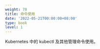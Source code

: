 ```yaml
---
weight: 78
title: 命令使用
date: '2022-05-21T00:00:00+08:00'
type: book
level: 1
---
```


Kubernetes 中的 kubectl 及其他管理命令使用。

